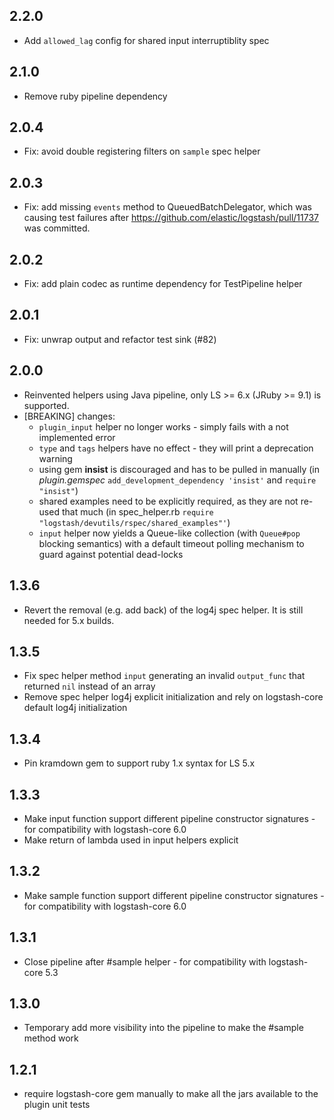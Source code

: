 ## 2.2.0
 - Add `allowed_lag` config for shared input interruptiblity spec

## 2.1.0
 - Remove ruby pipeline dependency

## 2.0.4
 - Fix: avoid double registering filters on `sample` spec helper

## 2.0.3
 - Fix: add missing `events` method to QueuedBatchDelegator, which was causing test failures
 after https://github.com/elastic/logstash/pull/11737 was committed.

## 2.0.2
 - Fix: add plain codec as runtime dependency for TestPipeline helper

## 2.0.1
 - Fix: unwrap output and refactor test sink (#82)

## 2.0.0
 - Reinvented helpers using Java pipeline, only LS >= 6.x (JRuby >= 9.1) is supported.
 - [BREAKING] changes:
   * `plugin_input` helper no longer works - simply fails with a not implemented error
   * `type` and `tags` helpers have no effect - they will print a deprecation warning
   * using gem **insist** is discouraged and has to be pulled in manually 
     (in *plugin.gemspec* `add_development_dependency 'insist'` and `require "insist"`)
   * shared examples need to be explicitly required, as they are not re-used that much
     (in spec_helper.rb `require "logstash/devutils/rspec/shared_examples"'`)
   * `input` helper now yields a Queue-like collection (with `Queue#pop` blocking semantics)
     with a default timeout polling mechanism to guard against potential dead-locks 

## 1.3.6
 - Revert the removal (e.g. add back) of the log4j spec helper. It is still needed for 5.x builds. 

## 1.3.5
 - Fix spec helper method `input` generating an invalid `output_func` that returned `nil` instead of an array
 - Remove spec helper log4j explicit initialization and rely on logstash-core default log4j initialization

## 1.3.4
 - Pin kramdown gem to support ruby 1.x syntax for LS 5.x

## 1.3.3
 - Make input function support different pipeline constructor signatures - for compatibility with logstash-core 6.0
 - Make return of lambda used in input helpers explicit

## 1.3.2
 - Make sample function support different pipeline constructor signatures - for compatibility with logstash-core 6.0

## 1.3.1
 - Close pipeline after #sample helper - for compatibility with logstash-core 5.3

## 1.3.0
 - Temporary add more visibility into the pipeline to make the #sample method work

## 1.2.1
 - require logstash-core gem manually to make all the jars available to the plugin unit tests
